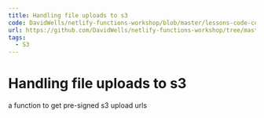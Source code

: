 ```yaml
---
title: Handling file uploads to s3
code: DavidWells/netlify-functions-workshop/blob/master/lessons-code-complete/use-cases/12-handling-file-uploads/functions/s3-upload/s3-upload.js
url: https://github.com/DavidWells/netlify-functions-workshop/tree/master/lessons-code-complete/use-cases/12-handling-file-uploads
tags: 
  - S3
---
```


# Handling file uploads to s3

a function to get pre-signed s3 upload urls
